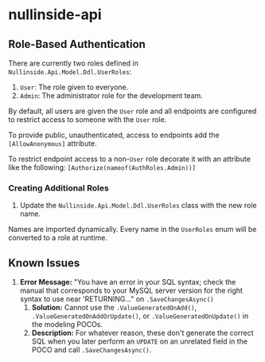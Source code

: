 # nullinside-api

## Role-Based Authentication

There are currently two roles defined in `Nullinside.Api.Model.Ddl.UserRoles`:

1. `User`: The role given to everyone.
2. `Admin`: The administrator role for the development team.

By default, all users are given the `User` role and all endpoints are configured to restrict access to someone with
the `User` role.

To provide public, unauthenticated, access to endpoints add the `[AllowAnonymous]` attribute.

To restrict endpoint access to a non-`User` role decorate it with an attribute like the
following: `[Authorize(nameof(AuthRoles.Admin))]`

### Creating Additional Roles

1. Update the `Nullinside.Api.Model.Ddl.UserRoles` class with the new role name.

Names are imported dynamically. Every name in the `UserRoles` enum will be converted to a role at runtime.

## Known Issues

1. **Error Message:** "You have an error in your SQL syntax; check the manual that corresponds to your MySQL server
   version for the right syntax to use near 'RETURNING..." on `.SaveChangesAsync()`
    1. **Solution:** Cannot use the `.ValueGeneratedOnAdd()`, `.ValueGeneratedOnAddOrUpdate()`,
       or `.ValueGeneratedOnUpdate()` in the modeling POCOs.
    2. **Description:** For whatever reason, these don't generate the correct SQL when you later perform an `UPDATE` on
       an unrelated field in the POCO and call `.SaveChangesAsync()`.